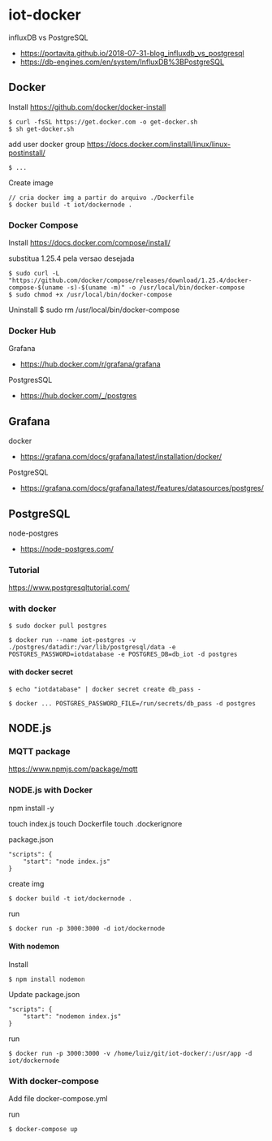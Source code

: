# iot-docker

influxDB vs PostgreSQL
- https://portavita.github.io/2018-07-31-blog_influxdb_vs_postgresql
- https://db-engines.com/en/system/InfluxDB%3BPostgreSQL

## Docker
Install
https://github.com/docker/docker-install

    $ curl -fsSL https://get.docker.com -o get-docker.sh
    $ sh get-docker.sh

add user docker group
https://docs.docker.com/install/linux/linux-postinstall/

    $ ...

Create image

    // cria docker img a partir do arquivo ./Dockerfile
    $ docker build -t iot/dockernode .

### Docker Compose
Install https://docs.docker.com/compose/install/

substitua 1.25.4 pela versao desejada

    $ sudo curl -L "https://github.com/docker/compose/releases/download/1.25.4/docker-compose-$(uname -s)-$(uname -m)" -o /usr/local/bin/docker-compose
    $ sudo chmod +x /usr/local/bin/docker-compose


Uninstall
    $ sudo rm /usr/local/bin/docker-compose

### Docker Hub
Grafana
- https://hub.docker.com/r/grafana/grafana

PostgresSQL
- https://hub.docker.com/_/postgres


## Grafana
docker
- https://grafana.com/docs/grafana/latest/installation/docker/

PostgreSQL
- https://grafana.com/docs/grafana/latest/features/datasources/postgres/

## PostgreSQL

node-postgres
- https://node-postgres.com/

### Tutorial 
 https://www.postgresqltutorial.com/

### with docker

    $ sudo docker pull postgres

    $ docker run --name iot-postgres -v ./postgres/datadir:/var/lib/postgresql/data -e POSTGRES_PASSWORD=iotdatabase -e POSTGRES_DB=db_iot -d postgres

#### with docker secret

    $ echo "iotdatabase" | docker secret create db_pass -

    $ docker ... POSTGRES_PASSWORD_FILE=/run/secrets/db_pass -d postgres


## NODE.js

### MQTT package
https://www.npmjs.com/package/mqtt

### NODE.js with Docker


npm install -y

touch index.js
touch Dockerfile
touch .dockerignore

package.json
    
    "scripts": {
        "start": "node index.js"
    }


create img

    $ docker build -t iot/dockernode .

run

    $ docker run -p 3000:3000 -d iot/dockernode


#### With nodemon

Install 

    $ npm install nodemon

Update package.json

    "scripts": {
        "start": "nodemon index.js"
    }

run 

    $ docker run -p 3000:3000 -v /home/luiz/git/iot-docker/:/usr/app -d iot/dockernode


### With docker-compose

Add file docker-compose.yml

run

    $ docker-compose up